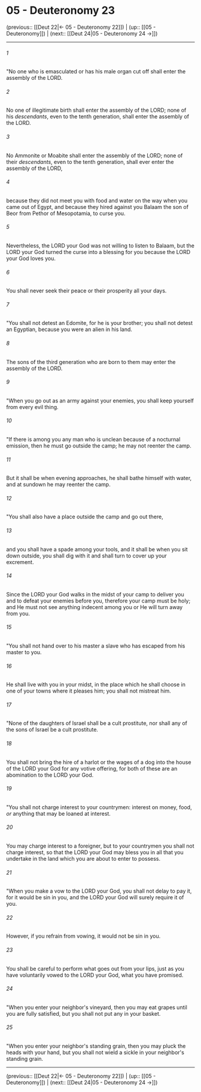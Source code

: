 # 05 - Deuteronomy 23

(previous:: [[Deut 22|← 05 - Deuteronomy 22]]) | (up:: [[05 - Deuteronomy]]) | (next:: [[Deut 24|05 - Deuteronomy 24 →]])

***


###### 1 
"No one who is emasculated or has his male organ cut off shall enter the assembly of the LORD. 

###### 2 
No one of illegitimate birth shall enter the assembly of the LORD; none of his _descendants_, even to the tenth generation, shall enter the assembly of the LORD. 

###### 3 
No Ammonite or Moabite shall enter the assembly of the LORD; none of their _descendants_, even to the tenth generation, shall ever enter the assembly of the LORD, 

###### 4 
because they did not meet you with food and water on the way when you came out of Egypt, and because they hired against you Balaam the son of Beor from Pethor of Mesopotamia, to curse you. 

###### 5 
Nevertheless, the LORD your God was not willing to listen to Balaam, but the LORD your God turned the curse into a blessing for you because the LORD your God loves you. 

###### 6 
You shall never seek their peace or their prosperity all your days. 

###### 7 
"You shall not detest an Edomite, for he is your brother; you shall not detest an Egyptian, because you were an alien in his land. 

###### 8 
The sons of the third generation who are born to them may enter the assembly of the LORD. 

###### 9 
"When you go out as an army against your enemies, you shall keep yourself from every evil thing. 

###### 10 
"If there is among you any man who is unclean because of a nocturnal emission, then he must go outside the camp; he may not reenter the camp. 

###### 11 
But it shall be when evening approaches, he shall bathe himself with water, and at sundown he may reenter the camp. 

###### 12 
"You shall also have a place outside the camp and go out there, 

###### 13 
and you shall have a spade among your tools, and it shall be when you sit down outside, you shall dig with it and shall turn to cover up your excrement. 

###### 14 
Since the LORD your God walks in the midst of your camp to deliver you and to defeat your enemies before you, therefore your camp must be holy; and He must not see anything indecent among you or He will turn away from you. 

###### 15 
"You shall not hand over to his master a slave who has escaped from his master to you. 

###### 16 
He shall live with you in your midst, in the place which he shall choose in one of your towns where it pleases him; you shall not mistreat him. 

###### 17 
"None of the daughters of Israel shall be a cult prostitute, nor shall any of the sons of Israel be a cult prostitute. 

###### 18 
You shall not bring the hire of a harlot or the wages of a dog into the house of the LORD your God for any votive offering, for both of these are an abomination to the LORD your God. 

###### 19 
"You shall not charge interest to your countrymen: interest on money, food, _or_ anything that may be loaned at interest. 

###### 20 
You may charge interest to a foreigner, but to your countrymen you shall not charge interest, so that the LORD your God may bless you in all that you undertake in the land which you are about to enter to possess. 

###### 21 
"When you make a vow to the LORD your God, you shall not delay to pay it, for it would be sin in you, and the LORD your God will surely require it of you. 

###### 22 
However, if you refrain from vowing, it would not be sin in you. 

###### 23 
You shall be careful to perform what goes out from your lips, just as you have voluntarily vowed to the LORD your God, what you have promised. 

###### 24 
"When you enter your neighbor's vineyard, then you may eat grapes until you are fully satisfied, but you shall not put any in your basket. 

###### 25 
"When you enter your neighbor's standing grain, then you may pluck the heads with your hand, but you shall not wield a sickle in your neighbor's standing grain.

***

(previous:: [[Deut 22|← 05 - Deuteronomy 22]]) | (up:: [[05 - Deuteronomy]]) | (next:: [[Deut 24|05 - Deuteronomy 24 →]])
